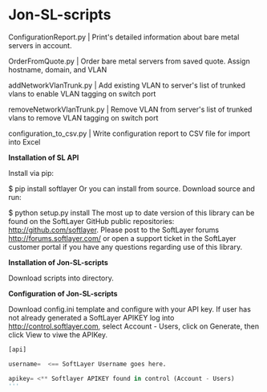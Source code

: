 **Jon-SL-scripts**
==============
ConfigurationReport.py    | Print's detailed information about bare metal servers in account.

OrderFromQuote.py         | Order bare metal servers from saved quote.  Assign hostname, domain, and VLAN

addNetworkVlanTrunk.py    | Add existing VLAN to server's list of trunked vlans to enable VLAN tagging on switch port

removeNetworkVlanTrunk.py | Remove VLAN from server's list of trunked vlans to remove VLAN tagging on switch port

configuration_to_csv.py   | Write configuration report to CSV file for import into Excel


**Installation of SL API**

Install via pip:

$ pip install softlayer
Or you can install from source. Download source and run:

$ python setup.py install
The most up to date version of this library can be found on the SoftLayer GitHub public repositories: http://github.com/softlayer. Please post to the SoftLayer forums http://forums.softlayer.com/ or open a support ticket in the SoftLayer customer portal if you have any questions regarding use of this library.

**Installation of Jon-SL-scripts**

Download scripts into directory.

**Configuration of Jon-SL-scripts**

Download config.ini template and configure with your API key.  If user has not already generated a SoftLayer APIKEY log into http://control.softlayer.com, select Account - Users, click on Generate, then click View to viwe the APIKey.

```python
[api]

username=  <== SoftLayer Username goes here.

apikey= <** Softlayer APIKEY found in control (Account - Users)
'''

